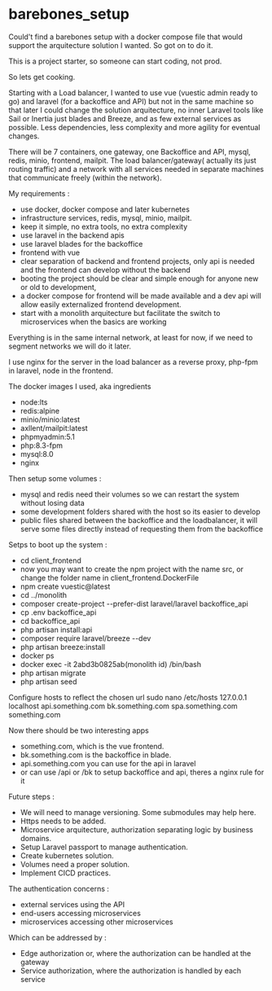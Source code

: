 # barebones_setup
Could't find a barebones setup with a docker compose file that would support the arquitecture solution I wanted. So got on to do it.

This is a project starter, so someone can start coding, not prod.

So lets get cooking.

Starting with a Load balancer, I wanted to use vue (vuestic admin ready to go) and laravel (for a backoffice and API) but not in the same machine so that later I could change the solution arquitecture, no inner Laravel tools like Sail or Inertia just blades and Breeze, and as few external services as possible. Less dependencies, less complexity and more agility for eventual changes.

There will be 7 containers, one gateway, one Backoffice and API, mysql, redis, minio, frontend, mailpit. The load balancer/gateway( actually its just routing traffic) and a network with all services needed in separate machines that communicate freely (within the network).

My requirements :
- use docker, docker compose and later kubernetes
- infrastructure services, redis, mysql, minio, mailpit.
- keep it simple, no extra tools, no extra complexity
- use laravel in the backend apis
- use laravel blades for the backoffice
- frontend with vue
- clear separation of backend and frontend projects, only api is needed and the frontend can develop without the backend
- booting the project should be clear and simple enough for anyone new or old to development, 
- a docker compose for frontend will be made available and a dev api will allow easily externalized frontend development.
- start with a monolith arquitecture but facilitate the switch to microservices when the basics are working

Everything is in the same internal network, at least for now, if we need to segment networks we will do it later.

I use nginx for the server in the load balancer as a reverse proxy, php-fpm in laravel, node in the frontend.

The docker images I used, aka ingredients
- node:lts
- redis:alpine
- minio/minio:latest
- axllent/mailpit:latest
- phpmyadmin:5.1
- php:8.3-fpm
- mysql:8.0
- nginx

Then setup some volumes :
- mysql and redis need their volumes so we can restart the system without losing data
- some development folders shared with the host so its easier to develop
- public files shared between the backoffice and the loadbalancer, it will serve some files directly instead of requesting them from the backoffice

Setps to boot up the system :
- cd client_frontend
- now you may want to create the npm project with the name src, or change the folder name in client_frontend.DockerFile
- npm create vuestic@latest
- cd ../monolith
- composer create-project --prefer-dist laravel/laravel backoffice_api
- cp .env backoffice_api
- cd backoffice_api
- php artisan install:api
- composer require laravel/breeze --dev
- php artisan breeze:install
- docker ps
- docker exec -it 2abd3b0825ab(monolith id) /bin/bash
- php artisan migrate
- php artisan seed

Configure hosts to reflect the chosen url
sudo nano /etc/hosts
127.0.0.1       localhost api.something.com bk.something.com spa.something.com something.com

Now there should be two interesting apps
- something.com, which is the vue frontend.
- bk.something.com is the backoffice in blade.
- api.something.com you can use for the api in laravel
- or can use /api or /bk to setup backoffice and api, theres a nginx rule for it

Future steps :
- We will need to manage versioning. Some submodules may help here.
- Https needs to be added.
- Microservice arquitecture, authorization separating logic by business domains.
- Setup Laravel passport to manage authentication.
- Create kubernetes solution.
- Volumes need a proper solution.
- Implement CICD practices.

The authentication concerns :
- external services using the API
- end-users accessing microservices
- microservices accessing other microservices

Which can be addressed by :
- Edge authorization or, where the authorization can be handled at the gateway
- Service authorization, where the authorization is handled by each service
